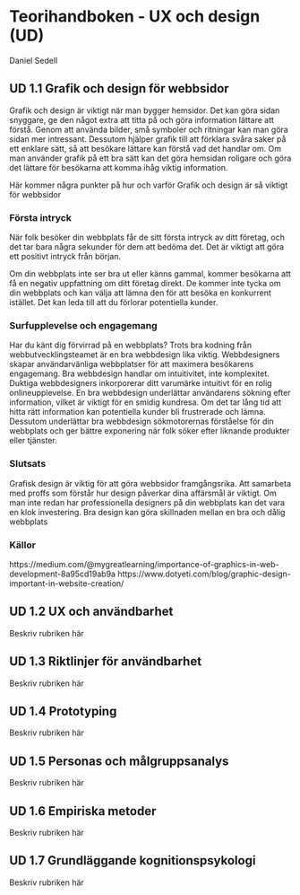 # Teorihandboken - UX och design (UD)
Daniel Sedell

## UD 1.1 Grafik och design för webbsidor

Grafik och design är viktigt när man bygger hemsidor. Det kan göra sidan snyggare, ge den något extra att titta på och göra information lättare att förstå. Genom att använda bilder, små symboler och ritningar kan man göra sidan mer intressant. Dessutom hjälper grafik till att förklara svåra saker på ett enklare sätt, så att besökare lättare kan förstå vad det handlar om. Om man använder grafik på ett bra sätt kan det göra hemsidan roligare och göra det lättare för besökarna att komma ihåg viktig information.

Här kommer några punkter på hur och varför Grafik och design är så viktigt för webbsidor

<h3>Första intryck</h3>
När folk besöker din webbplats får de sitt första intryck av ditt företag, och det tar bara några sekunder för dem att bedöma det. Det är viktigt att göra ett positivt intryck från början.

Om din webbplats inte ser bra ut eller känns gammal, kommer besökarna att få en negativ uppfattning om ditt företag direkt. De kommer inte tycka om din webbplats och kan välja att lämna den för att besöka en konkurrent istället. Det kan leda till att du förlorar potentiella kunder.

<h3>Surfupplevelse och engagemang</h3>
Har du känt dig förvirrad på en webbplats? Trots bra kodning från webbutvecklingsteamet är en bra webbdesign lika viktig. Webbdesigners skapar användarvänliga webbplatser för att maximera besökarens engagemang. Bra webbdesign handlar om intuitivitet, inte komplexitet. Duktiga webbdesigners inkorporerar ditt varumärke intuitivt för en rolig onlineupplevelse. En bra webbdesign underlättar användarens sökning efter information, vilket är viktigt för en smidig kundresa. Om det tar lång tid att hitta rätt information kan potentiella kunder bli frustrerade och lämna. Dessutom underlättar bra webbdesign sökmotorernas förståelse för din webbplats och ger bättre exponering när folk söker efter liknande produkter eller tjänster.

<h3>Slutsats</h3>

Grafisk design är viktig för att göra webbsidor framgångsrika. Att samarbeta med proffs som förstår hur design påverkar dina affärsmål är viktigt. Om man inte redan har professionella designers på din webbplats kan det vara en klok investering. Bra design kan göra skillnaden mellan en bra och dålig webbplats

<h3>Källor</h3>
https://medium.com/@mygreatlearning/importance-of-graphics-in-web-development-8a95cd19ab9a
https://www.dotyeti.com/blog/graphic-design-important-in-website-creation/




















## UD 1.2 UX och användbarhet
Beskriv rubriken här

## UD 1.3 Riktlinjer för användbarhet
Beskriv rubriken här

## UD 1.4 Prototyping
Beskriv rubriken här

## UD 1.5 Personas och målgruppsanalys
Beskriv rubriken här

## UD 1.6 Empiriska metoder
Beskriv rubriken här

## UD 1.7 Grundläggande kognitionspsykologi
Beskriv rubriken här
